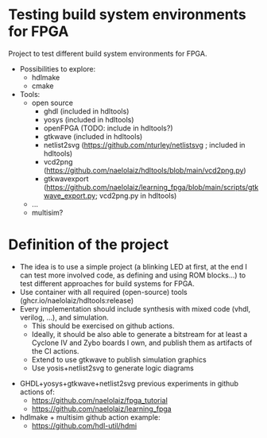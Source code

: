 # Testing build system environments for FPGA
Project to test different build system environments for FPGA.

* Possibilities to explore:
  * hdlmake
  * cmake
* Tools:
  * open source
    * ghdl (included in hdltools)
    * yosys (included in hdltools)
    * openFPGA (TODO: include in hdltools?)
    * gtkwave (included in hdltools)
    * netlist2svg (https://github.com/nturley/netlistsvg ; included in hdltools)
    * vcd2png (https://github.com/naelolaiz/hdltools/blob/main/vcd2png.py)
    * gtkwavexport (https://github.com/naelolaiz/learning_fpga/blob/main/scripts/gtkwave_export.py; vcd2png.py in hdltools)
  * ...
  * multisim?

# Definition of the project
 - The idea is to use a simple project (a blinking LED at first, at the end I can test more involved code, as defining and using ROM blocks...) to test different approaches for build systems for FPGA.
 - Use container with all required (open-source) tools (ghcr.io/naelolaiz/hdltools:release)
  - Every implementation should include synthesis with mixed code (vhdl, verilog, ...), and simulation. 
    - This should be exercised on github actions.
    - Ideally, it should be also able to generate a bitstream for at least a Cyclone IV and Zybo boards I own, and publish them as artifacts of the CI actions.
    - Extend to use gtkwave to publish simulation graphics
    - Use yosis+netlist2svg to generate logic diagrams

* GHDL+yosys+gtkwave+netlist2svg previous experiments in github actions of:
  * https://github.com/naelolaiz/fpga_tutorial
  * https://github.com/naelolaiz/learning_fpga
* hdlmake + multisim github action example:
  * https://github.com/hdl-util/hdmi
